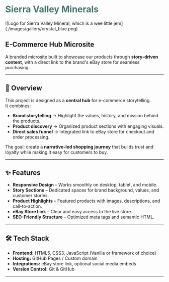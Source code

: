 <h1 style="color:rgb(66, 121, 111);">Sierra Valley Minerals</h1>
![Logo for Sierra Valley Mineral, which is a wee little jem](./images/gallery/crystal_blue.png)


## E-Commerce Hub Microsite

A branded microsite built to showcase our products through **story-driven content**, with a direct link to the brand's eBay store for seamless purchasing.

---

## 📖 Overview

This project is designed as a **central hub** for e-commerce storytelling.  
It combines:

- **Brand storytelling** → Highlight the values, history, and mission behind the products.
- **Product discovery** → Organized product sections with engaging visuals.
- **Direct sales funnel** → Integrated link to eBay store for checkout and order processing.

The goal: create a **narrative-led shopping journey** that builds trust and loyalty while making it easy for customers to buy.

---

## ✨ Features

- **Responsive Design** – Works smoothly on desktop, tablet, and mobile.
- **Story Sections** – Dedicated spaces for brand background, values, and customer stories.
- **Product Highlights** – Featured products with images, descriptions, and call-to-action.
- **eBay Store Link** – Clear and easy access to the live store.
- **SEO-Friendly Structure** – Optimized meta tags and semantic HTML.

---

## 🛠️ Tech Stack

- **Frontend:** HTML5, CSS3, JavaScript (Vanilla or framework of choice)
- **Hosting:** GitHub Pages / Custom domain
- **Integrations:** eBay store link, optional social media embeds
- **Version Control:** Git & GitHub

---
